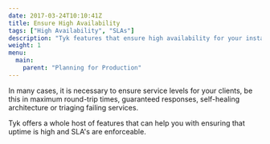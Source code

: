 ```yaml
---
date: 2017-03-24T10:10:41Z
title: Ensure High Availability
tags: ["High Availability", "SLAs"]
description: "Tyk features that ensure high availability for your installation"
weight: 1
menu:
  main:
    parent: "Planning for Production"
---
```


In many cases, it is necessary to ensure service levels for your clients, be this in maximum round-trip times, guaranteed responses, self-healing architecture or triaging failing services.

Tyk offers a whole host of features that can help you with ensuring that uptime is high and SLA's are enforceable.
